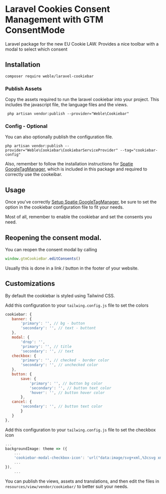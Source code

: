 # Laravel Cookies Consent Management with GTM ConsentMode

Laravel package for the new EU Cookie LAW. Provides a nice toolbar with a modal to select which consent

## Installation

```shell
composer require weble/laravel-cookiebar
```

### Publish Assets

Copy the assets required to run the laravel cookiebar into your project.
This includes the javascript file, the language files and the views.

```shell
 php artisan vendor:publish --provider="Weble\Cookiebar"
```


### Config - Optional

You can also optionally publish the configuration file.

```shell
php artisan vendor:publish --provider="Weble\Cookiebar\CookiebarServiceProvider" --tag="cookiebar-config"
```

Also, remember to follow the installation instructions for [Spatie GoogleTagManager](https://github.com/spatie/laravel-googletagmanager), which is included in this package and required to correctly use the cookeibar.

## Usage

Once you've correctly [Setup Spatie GoogleTagManager](https://github.com/spatie/laravel-googletagmanager), 
be sure to set the option in the cookiebar configuration file to fit your needs.

Most of all, remember to enable the cookiebar and set the consents you need.

## Reopening the consent modal.

You can reopen the consent modal by calling

```js
window.gtmCookieBar.editConsents()
``` 

Usually this is done in a link / button in the footer of your website.


## Customizations

By default the cookiebar is styled using Tailwind CSS.

Add this configuration to your ```tailwing.config.js``` file to set the colors

 ```js
 cookiebar: {
    banner: {
        'primary': '', // bg - button
        'secondary': '', // text - buttont
    },
    modal: {
        'drop': '', 
        'primary': '', // title
        'secondary': '', // text
    checkbox: {
        'primary': '', // checked - border color
        'secondary': '', // unchecked color
    },
    button: {
        save: {
            'primary': '', // button bg color
            'secondary': '', // button text color
            'hover': '', // button hover color
        },
    cancel: {
        'secondary': '', // button text color
        }
    }
},
 ```

Add this configuration to your ```tailwing.config.js``` file to set the checkbox icon

```js
...
backgroundImage: theme => ({
    ...
    'cookiebar-modal-checkbox-icon': 'url("data:image/svg+xml,%3csvg xmlns=\'http://www.w3.org/2000/svg\' viewBox=\'0 0 20 20\'%3e%3cpath fill=\'none\' stroke=\'%23fff\' stroke-linecap=\'round\' stroke-linejoin=\'round\' stroke-width=\'3\' d=\'M6 10l3 3l6-6\'/%3e%3c/svg%3e")'
    ...
}),
    ...
```

You can publish the views, assets and translations, and then edit the files in `resources/view/vendor/cookiebar/` to better suit your needs.

